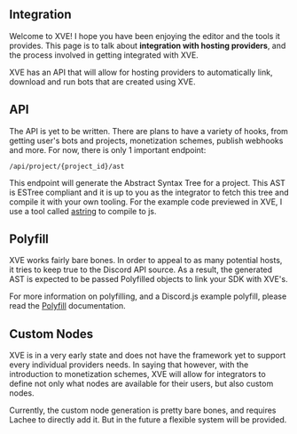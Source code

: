 ## Integration

Welcome to XVE! I hope you have been enjoying the editor and the tools it provides.
This page is to talk about **integration with hosting providers**, and the process involved in getting integrated with XVE.

XVE has an API that will allow for hosting providers to automatically link, download and run bots that are created using XVE. 

## API

The API is yet to be written. 
There are plans to have a variety of hooks, from getting user's bots and projects, monetization schemes, publish webhooks and more.
For now, there is only 1 important endpoint:

`/api/project/{project_id}/ast`

This endpoint will generate the Abstract Syntax Tree for a project. This AST is ESTree compliant and it is up to you as the integrator to fetch this tree and compile it with your own tooling. 
For the example code previewed in XVE, I use a tool called [astring]() to compile to js.

## Polyfill

XVE works fairly bare bones. In order to appeal to as many potential hosts, it tries to keep true to the Discord API source. As a result, the generated AST is expected to be passed Polyfilled objects to link your SDK with XVE's.

For more information on polyfilling, and a Discord.js example polyfill, please read the [Polyfill](./polyfil/polyfil.md) documentation.

## Custom Nodes

XVE is in a very early state and does not have the framework yet to support every individual providers needs. In saying that however, with the introduction to monetization schemes, XVE will allow for integrators to define not only what nodes are available for their users, but also custom nodes.

Currently, the custom node generation is pretty bare bones, and requires Lachee to directly add it. But in the future a flexible system will be provided.